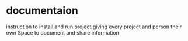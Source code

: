 # documentaion
instruction to install and run project,giving every project and person their own Space to document and share information

